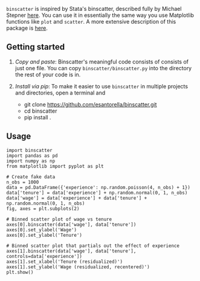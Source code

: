 `binscatter` is inspired by Stata's binscatter, described fully by Michael Stepner 
[here](https://michaelstepner.com/binscatter/). You can use it in essentially
the same way you use Matplotlib functions like `plot` and `scatter`.
A more extensive description of this package is [here](http://esantorella.com/2017/11/03/binscatter/).

## Getting started

1. _Copy and paste_: Binscatter's meaningful code consists of consists of just one file. 
You can copy `binscatter/binscatter.py` into the directory the rest of your code is in.

2. _Install via pip_: To make it easier to use `binscatter` in multiple projects and directories, 
open a terminal and
   - git clone https://github.com/esantorella/binscatter.git
   - cd binscatter
   - pip install .

## Usage

```
import binscatter
import pandas as pd
import numpy as np
from matplotlib import pyplot as plt

# Create fake data
n_obs = 1000
data = pd.DataFrame({'experience': np.random.poisson(4, n_obs) + 1})
data['tenure'] = data['experience'] + np.random.normal(0, 1, n_obs)
data['wage'] = data['experience'] + data['tenure'] + np.random.normal(0, 1, n_obs)
fig, axes = plt.subplots(2)

# Binned scatter plot of wage vs tenure
axes[0].binscatter(data['wage'], data['tenure'])
axes[0].set_ylabel('Wage')
axes[0].set_ylabel('Tenure')

# Binned scatter plot that partials out the effect of experience
axes[1].binscatter(data['wage'], data['tenure'], controls=data['experience'])
axes[1].set_xlabel('Tenure (residualized)')
axes[1].set_ylabel('Wage (residualized, recentered)')
plt.show()
```
